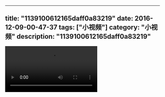 
---
title: "1139100612165daff0a83219"
date: 2016-12-09-00-47-37
tags: ["小视频"]
category: "小视频"
description: "1139100612165daff0a83219"
---
<video src="http://ohtsqip0g.bkt.clouddn.com/1139100612165daff0a83219.mp4" controls="controls"></video>
